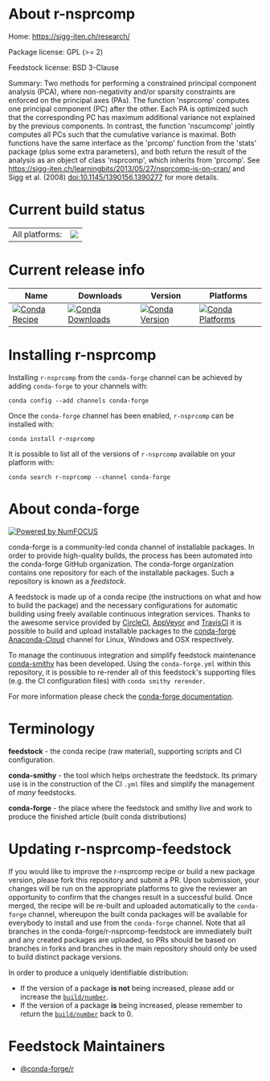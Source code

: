 About r-nsprcomp
================

Home: https://sigg-iten.ch/research/

Package license: GPL (>= 2)

Feedstock license: BSD 3-Clause

Summary: Two methods for performing a constrained principal component analysis (PCA), where non-negativity and/or sparsity constraints are enforced on the principal axes (PAs). The function 'nsprcomp' computes one principal component (PC) after the other. Each PA is optimized such that the corresponding PC has maximum additional variance not explained by the previous components. In contrast, the function 'nscumcomp' jointly computes all PCs such that the cumulative variance is maximal. Both functions have the same interface as the 'prcomp' function from the 'stats' package (plus some extra parameters), and both return the result of the analysis as an object of class 'nsprcomp', which inherits from 'prcomp'. See <https://sigg-iten.ch/learningbits/2013/05/27/nsprcomp-is-on-cran/> and Sigg et al. (2008) <doi:10.1145/1390156.1390277> for more details.



Current build status
====================


<table><tr><td>All platforms:</td>
    <td>
      <a href="https://dev.azure.com/conda-forge/feedstock-builds/_build/latest?definitionId=7419&branchName=master">
        <img src="https://dev.azure.com/conda-forge/feedstock-builds/_apis/build/status/r-nsprcomp-feedstock?branchName=master">
      </a>
    </td>
  </tr>
</table>

Current release info
====================

| Name | Downloads | Version | Platforms |
| --- | --- | --- | --- |
| [![Conda Recipe](https://img.shields.io/badge/recipe-r--nsprcomp-green.svg)](https://anaconda.org/conda-forge/r-nsprcomp) | [![Conda Downloads](https://img.shields.io/conda/dn/conda-forge/r-nsprcomp.svg)](https://anaconda.org/conda-forge/r-nsprcomp) | [![Conda Version](https://img.shields.io/conda/vn/conda-forge/r-nsprcomp.svg)](https://anaconda.org/conda-forge/r-nsprcomp) | [![Conda Platforms](https://img.shields.io/conda/pn/conda-forge/r-nsprcomp.svg)](https://anaconda.org/conda-forge/r-nsprcomp) |

Installing r-nsprcomp
=====================

Installing `r-nsprcomp` from the `conda-forge` channel can be achieved by adding `conda-forge` to your channels with:

```
conda config --add channels conda-forge
```

Once the `conda-forge` channel has been enabled, `r-nsprcomp` can be installed with:

```
conda install r-nsprcomp
```

It is possible to list all of the versions of `r-nsprcomp` available on your platform with:

```
conda search r-nsprcomp --channel conda-forge
```


About conda-forge
=================

[![Powered by NumFOCUS](https://img.shields.io/badge/powered%20by-NumFOCUS-orange.svg?style=flat&colorA=E1523D&colorB=007D8A)](http://numfocus.org)

conda-forge is a community-led conda channel of installable packages.
In order to provide high-quality builds, the process has been automated into the
conda-forge GitHub organization. The conda-forge organization contains one repository
for each of the installable packages. Such a repository is known as a *feedstock*.

A feedstock is made up of a conda recipe (the instructions on what and how to build
the package) and the necessary configurations for automatic building using freely
available continuous integration services. Thanks to the awesome service provided by
[CircleCI](https://circleci.com/), [AppVeyor](https://www.appveyor.com/)
and [TravisCI](https://travis-ci.com/) it is possible to build and upload installable
packages to the [conda-forge](https://anaconda.org/conda-forge)
[Anaconda-Cloud](https://anaconda.org/) channel for Linux, Windows and OSX respectively.

To manage the continuous integration and simplify feedstock maintenance
[conda-smithy](https://github.com/conda-forge/conda-smithy) has been developed.
Using the ``conda-forge.yml`` within this repository, it is possible to re-render all of
this feedstock's supporting files (e.g. the CI configuration files) with ``conda smithy rerender``.

For more information please check the [conda-forge documentation](https://conda-forge.org/docs/).

Terminology
===========

**feedstock** - the conda recipe (raw material), supporting scripts and CI configuration.

**conda-smithy** - the tool which helps orchestrate the feedstock.
                   Its primary use is in the construction of the CI ``.yml`` files
                   and simplify the management of *many* feedstocks.

**conda-forge** - the place where the feedstock and smithy live and work to
                  produce the finished article (built conda distributions)


Updating r-nsprcomp-feedstock
=============================

If you would like to improve the r-nsprcomp recipe or build a new
package version, please fork this repository and submit a PR. Upon submission,
your changes will be run on the appropriate platforms to give the reviewer an
opportunity to confirm that the changes result in a successful build. Once
merged, the recipe will be re-built and uploaded automatically to the
`conda-forge` channel, whereupon the built conda packages will be available for
everybody to install and use from the `conda-forge` channel.
Note that all branches in the conda-forge/r-nsprcomp-feedstock are
immediately built and any created packages are uploaded, so PRs should be based
on branches in forks and branches in the main repository should only be used to
build distinct package versions.

In order to produce a uniquely identifiable distribution:
 * If the version of a package **is not** being increased, please add or increase
   the [``build/number``](https://conda.io/docs/user-guide/tasks/build-packages/define-metadata.html#build-number-and-string).
 * If the version of a package **is** being increased, please remember to return
   the [``build/number``](https://conda.io/docs/user-guide/tasks/build-packages/define-metadata.html#build-number-and-string)
   back to 0.

Feedstock Maintainers
=====================

* [@conda-forge/r](https://github.com/conda-forge/r/)

